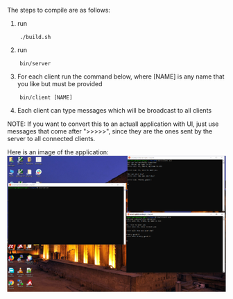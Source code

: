 The steps to compile are as follows:
1. run
``` 
	./build.sh
```
2. run
``` 
	bin/server
```
3. For each client run the command below, where [NAME] is any name that you like but must be provided 
```
	bin/client [NAME]
```
4. Each client can type messages which will be broadcast to all clients

NOTE: If you want to convert this to an actuall application with UI, just use messages that come after ">>>>>", since they are the ones sent by the server to all connected clients.

Here is an image of the application:
![alt text](./chatroom.png)

